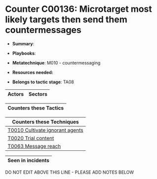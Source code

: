 # Counter C00136: Microtarget most likely targets then send them countermessages

* **Summary**: 

* **Playbooks**: 

* **Metatechnique**: M010 - countermessaging

* **Resources needed:** 

* **Belongs to tactic stage**: TA08


| Actors | Sectors |
| ------ | ------- |



| Counters these Tactics |
| ---------------------- |



| Counters these Techniques |
| ------------------------- |
| [T0010 Cultivate ignorant agents](../techniques/T0010.md) |
| [T0020 Trial content](../techniques/T0020.md) |
| [T0063 Message reach](../techniques/T0063.md) |



| Seen in incidents |
| ----------------- |


DO NOT EDIT ABOVE THIS LINE - PLEASE ADD NOTES BELOW